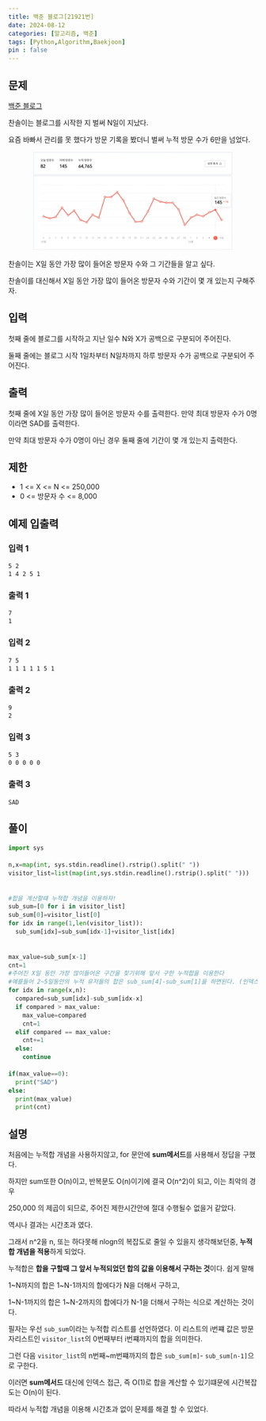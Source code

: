 ```yaml
---
title: 백준 블로그[21921번]
date: 2024-08-12
categories: [알고리즘, 백준]
tags: [Python,Algorithm,Baekjoon]
pin : false
---
```


## 문제
[백준 블로그](https://www.acmicpc.net/problem/21921)

찬솔이는 블로그를 시작한 지 벌써 N일이 지났다.

요즘 바빠서 관리를 못 했다가 방문 기록을 봤더니 벌써 누적 방문 수가 6만을 넘었다.

<div align='center'>
    <img src="../assets/img/baekjoon/21921/21921.png"  height="200px">
</div>

찬솔이는 X일 동안 가장 많이 들어온 방문자 수와 그 기간들을 알고 싶다.

찬솔이를 대신해서 X일 동안 가장 많이 들어온 방문자 수와 기간이 몇 개 있는지 구해주자.

## 입력

첫째 줄에 블로그를 시작하고 지난 일수 N와 X가 공백으로 구분되어 주어진다.

둘째 줄에는 블로그 시작 1일차부터 N일차까지 하루 방문자 수가 공백으로 구분되어 주어진다.

## 출력

첫째 줄에 X일 동안 가장 많이 들어온 방문자 수를 출력한다. 만약 최대 방문자 수가 0명이라면 SAD를 출력한다.

만약 최대 방문자 수가 0명이 아닌 경우 둘째 줄에 기간이 몇 개 있는지 출력한다.

## 제한

- 1 <= X <= N <= 250,000
- 0 <= 방문자 수 <= 8,000


## 예제 입출력

### 입력 1

```text
5 2
1 4 2 5 1
```

### 출력 1


```text
7
1
```
### 입력 2

```text
7 5
1 1 1 1 1 5 1
```

### 출력 2


```text
9
2
```
### 입력 3

```text
5 3
0 0 0 0 0
```

### 출력 3


```text
SAD
```

## 풀이
```python
import sys

n,x=map(int, sys.stdin.readline().rstrip().split(" "))
visitor_list=list(map(int,sys.stdin.readline().rstrip().split(" ")))


#합을 계산할떄 누적합 개념을 이용하자!
sub_sum=[0 for i in visitor_list]
sub_sum[0]=visitor_list[0]
for idx in range(1,len(visitor_list)):
  sub_sum[idx]=sub_sum[idx-1]+visitor_list[idx]


max_value=sub_sum[x-1]
cnt=1
#주어진 X일 동안 가장 많이들어온 구간을 찾기위해 앞서 구한 누적합을 이용한다
#예를들어 2~5일동안의 누적 유저들의 합은 sub_sum[4]-sub_sum[1]을 하면된다. (인덱스는 0부터 시작하므로)
for idx in range(x,n):
  compared=sub_sum[idx]-sub_sum[idx-x]
  if compared > max_value:
    max_value=compared
    cnt=1
  elif compared == max_value:
    cnt+=1
  else:
    continue

if(max_value==0):
  print("SAD")
else:
  print(max_value)
  print(cnt)
```

## 설명

처음에는 누적합 개념을 사용하지않고, for 문안에 **sum메서드**를 사용해서 정답을 구했다.

하지만 sum또한 O(n)이고, 반복문도 O(n)이기에 결국 O(n^2)이 되고, 이는 최악의 경우  

250,000 의 제곱이 되므로, 주어진 제한시간안에 절대 수행될수 없을거 같았다.

역시나 결과는 시간초과 였다.

그래서 n^2을 n, 또는 하다못해 nlogn의 복잡도로 줄일 수 있을지 생각해보던중, **누적합 개념을 적용**하게 되었다.

누적합은 **합을 구할때 그 앞서 누적되었던 합의 값을 이용해서 구하는 것**이다. 쉽게 말해

1~N까지의 합은 1~N-1까지의 합에다가 N을 더해서 구하고, 

1~N-1까지의 합은 1~N-2까지의 합에다가 N-1을 더해서 구하는 식으로 계산하는 것이다.

필자는 우선 `sub_sum`이라는 누적합 리스트를 선언하였다. 이 리스트의 i번쨰 값은 방문자리스트인 `visitor_list`의 0번째부터 i번쨰까지의 합을 의미한다.

그런 다음  `visitor_list`의 n번째~m번쨰까지의 합은  `sub_sum[m]`- `sub_sum[n-1]`으로 구한다.

이러면  **sum메서드** 대신에 인덱스 접근, 즉 O(1)로 합을 계산할 수 있기떄문에 시간복잡도는 O(n)이 된다.

따라서 누적합 개념을 이용해 시간초과 없이 문제를 해결 할 수 있었다.





